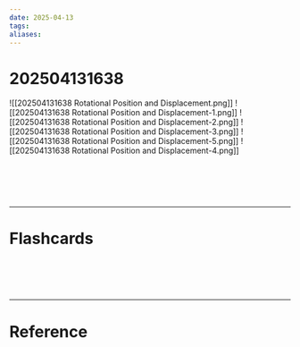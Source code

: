 ```yaml
---
date: 2025-04-13
tags: 
aliases:
---
```

# 202504131638
![[202504131638 Rotational Position and Displacement.png]]
![[202504131638 Rotational Position and Displacement-1.png]]
![[202504131638 Rotational Position and Displacement-2.png]]
![[202504131638 Rotational Position and Displacement-3.png]]
![[202504131638 Rotational Position and Displacement-5.png]]
![[202504131638 Rotational Position and Displacement-4.png]]


# ‌
---
# Flashcards


# ‌
---
# Reference
